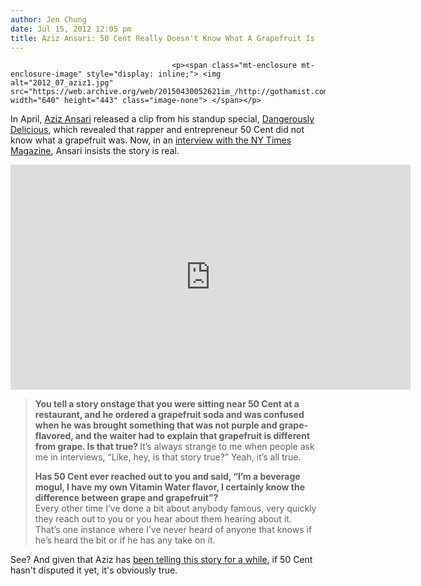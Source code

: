 ```yaml
---
author: Jen Chung
date: Jul 15, 2012 12:05 pm
title: Aziz Ansari: 50 Cent Really Doesn't Know What A Grapefruit Is
---
```


	
										<p><span class="mt-enclosure mt-enclosure-image" style="display: inline;"> <img alt="2012_07_aziz1.jpg" src="https://web.archive.org/web/20150430052621im_/http://gothamist.com/attachments/jen/2012_07_aziz1.jpg" width="640" height="443" class="image-none"> </span></p>

<p>In April, <a href="https://web.archive.org/web/20150430052621/http://gothamist.com/tags/azizansari">Aziz Ansari</a> released a clip from his standup special, <a href="https://web.archive.org/web/20150430052621/http://azizansari.com/">Dangerously Delicious</a>, which revealed that rapper and entrepreneur 50 Cent did not know what a grapefruit was.  Now, in an <a href="https://web.archive.org/web/20150430052621/http://www.nytimes.com/2012/07/15/magazine/aziz-ansari-voice-of-the-people.html?ref=magazine">interview with the NY Times Magazine</a>, Ansari insists the story is real.  </p>

<p><iframe width="640" height="360" src="https://web.archive.org/web/20150430052621if_/http://www.youtube.com/embed/waCF81HdKAA" frameborder="0" allowfullscreen></iframe></p>

<blockquote><strong>You tell a story onstage that you were sitting near 50 Cent at a restaurant, and he ordered a grapefruit soda and was confused when he was brought something that was not purple and grape-flavored, and the waiter had to explain that grapefruit is different from grape. Is that true? </strong>
It&#x2019;s always strange to me when people ask me in interviews, &#x201C;Like, hey, is that story true?&#x201D; Yeah, it&#x2019;s all true.

<p><strong>Has 50 Cent ever reached out to you and said, &#x201C;I&#x2019;m a beverage mogul, I have my own Vitamin Water flavor, I certainly know the difference between grape and grapefruit&#x201D;?</strong><br>
Every other time I&#x2019;ve done a bit about anybody famous, very quickly they reach out to you or you hear about them hearing about it. <br>
That&#x2019;s one instance where I&#x2019;ve never heard of anyone that knows if he&#x2019;s heard the bit or if he has any take on it.</p></blockquote>See? And given that Aziz has <a href="https://web.archive.org/web/20150430052621/http://www.youtube.com/watch?v=TGnWXLkawkA">been telling this story for a while</a>, if 50 Cent hasn&apos;t disputed it yet, it&apos;s obviously true.  <p></p>					
										
									
				